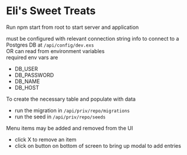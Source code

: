 # Eli's Sweet Treats

Run npm start from root to start server and application

must be configured with relevant connection string info to connect to a Postgres DB at `/api/config/dev.exs`  
   OR can read from environment variables  
   required env vars are  
- DB_USER
- DB_PASSWORD
- DB_NAME
- DB_HOST

To create the necessary table and populate with data
- run the migration in `/api/priv/repo/migrations`
- run the seed in `/api/priv/repo/seeds`


Menu items may be added and removed from the UI
- click X to remove an item
- click on button on bottom of screen to bring up modal to add entries
